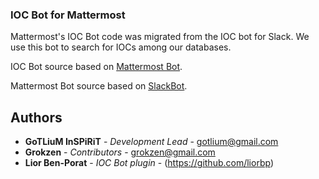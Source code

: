 ### IOC Bot for Mattermost

Mattermost's IOC Bot code was migrated from the IOC bot for Slack.
We use this bot to search for IOCs among our databases.

IOC Bot source based on [Mattermost Bot](https://github.com/liorbp/mattermost_bot).

Mattermost Bot source based on [SlackBot](https://github.com/lins05/slackbot).

## Authors

* **GoTLiuM InSPiRiT** - *Development Lead* - [gotlium@gmail.com](https://github.com/gotlium)
* **Grokzen** - *Contributors* - [grokzen@gmail.com](https://github.com/Grokzen)
* **Lior Ben-Porat** - *IOC Bot plugin* - (https://github.com/liorbp)
